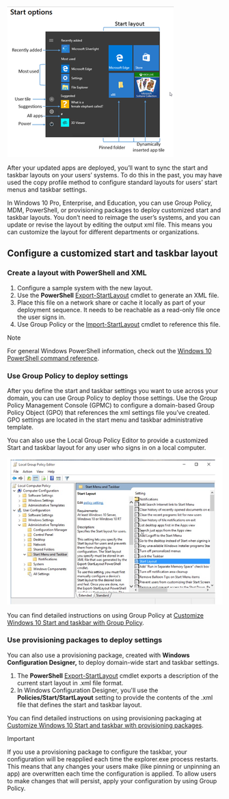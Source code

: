 ![customize the start layout](../media/step-4-start-options.png)

After your updated apps are deployed, you’ll want to sync the start and taskbar layouts on your users’ systems. To do this in the past, you may have used the copy profile method to configure standard layouts for users’ start menus and taskbar settings. 

In Windows 10 Pro, Enterprise, and Education, you can use Group Policy, MDM, PowerShell, or provisioning packages to deploy customized start and taskbar layouts. You don’t need to reimage the user’s systems, and you can update or revise the layout by editing the output xml file. This means you can customize the layout for different departments or organizations.

## Configure a customized start and taskbar layout

### Create a layout with PowerShell and XML

1. Configure a sample system with the new layout. 
2. Use the **PowerShell** [Export-StartLayout]( /powershell/module/startlayout/export-startlayout) cmdlet to generate an XML file. 
3. Place this file on a network share or cache it locally as part of your deployment sequence. It needs to be reachable as a read-only file once the user signs in. 
4. Use Group Policy or the [Import-StartLayout]( /powershell/module/startlayout/Import-StartLayout) cmdlet to reference this file.

> [!NOTE]
> For general Windows PowerShell information, check out the [Windows 10 PowerShell command reference](/powershell/windows/get-started).

### Use Group Policy to deploy settings

After you define the start and taskbar settings you want to use across your domain, you can use Group Policy to deploy those settings. Use the Group Policy Management Console (GPMC) to configure a domain-based Group Policy Object (GPO) that references the xml settings file you’ve created. GPO settings are located in the start menu and taskbar administrative template.

You can also use the Local Group Policy Editor to provide a customized Start and taskbar layout for any user who signs in on a local computer.

![Local Group Policy Editor](../media/step-4-local-group-policy-editor.png)

You can find detailed instructions on using Group Policy at [Customize Windows 10 Start and taskbar with Group Policy]( /windows/configuration/customize-windows-10-start-screens-by-using-group-policy).

### Use provisioning packages to deploy settings

You can also use a provisioning package, created with **Windows Configuration Designer,** to deploy domain-wide start and taskbar settings. 

1. The **PowerShell** [Export-StartLayout]( /powershell/module/startlayout/export-startlayout) cmdlet exports a description of the current start layout in .xml file format.
2. In Windows Configuration Designer, you'll use the **Policies/Start/StartLayout** setting to provide the contents of the .xml file that defines the start and taskbar layout.

You can find detailed instructions on using provisioning packaging at [Customize Windows 10 Start and taskbar with provisioning packages]( /windows/configuration/customize-windows-10-start-screens-by-using-provisioning-packages-and-icd).

> [!IMPORTANT]
> If you use a provisioning package to configure the taskbar, your configuration will be reapplied each time the explorer.exe process restarts. This means that any changes your users make (like pinning or unpinning an app) are overwritten each time the configuration is applied. To allow users to make changes that will persist, apply your configuration by using Group Policy.

